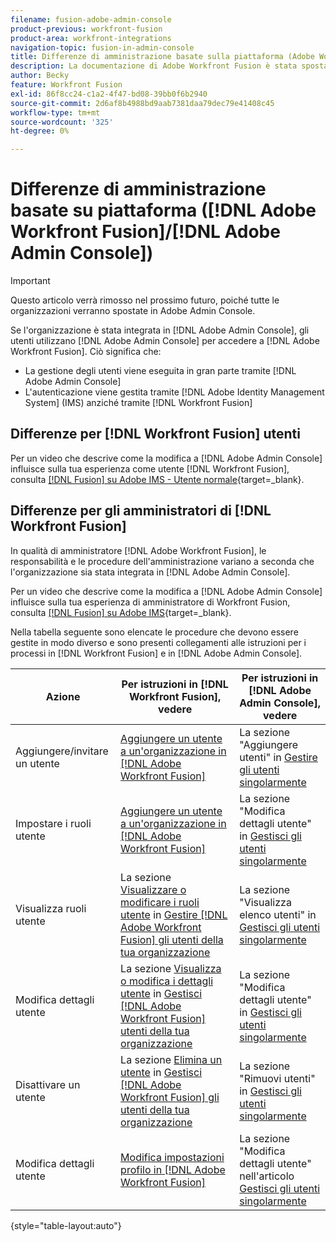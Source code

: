 ```yaml
---
filename: fusion-adobe-admin-console
product-previous: workfront-fusion
product-area: workfront-integrations
navigation-topic: fusion-in-admin-console
title: Differenze di amministrazione basate sulla piattaforma (Adobe Workfront Fusion/Adobe Business Platform)
description: La documentazione di Adobe Workfront Fusion è stata spostata in una nuova posizione. Questo articolo è stato dichiarato obsoleto, ma contiene un collegamento al nuovo articolo che descrive questa funzionalità.
author: Becky
feature: Workfront Fusion
exl-id: 86f8cc24-c1a2-4f47-bd08-39bb0f6b2940
source-git-commit: 2d6af8b4988bd9aab7381daa79dec79e41408c45
workflow-type: tm+mt
source-wordcount: '325'
ht-degree: 0%

---
```


# Differenze di amministrazione basate su piattaforma ([!DNL Adobe Workfront Fusion]/[!DNL Adobe Admin Console])

>[!IMPORTANT]
>
>Questo articolo verrà rimosso nel prossimo futuro, poiché tutte le organizzazioni verranno spostate in Adobe Admin Console.

Se l&#39;organizzazione è stata integrata in [!DNL Adobe Admin Console], gli utenti utilizzano [!DNL Adobe Admin Console] per accedere a [!DNL Adobe Workfront Fusion]. Ciò significa che:

* La gestione degli utenti viene eseguita in gran parte tramite [!DNL Adobe Admin Console]
* L&#39;autenticazione viene gestita tramite [!DNL Adobe Identity Management System] (IMS) anziché tramite [!DNL Workfront Fusion]

## Differenze per [!DNL Workfront Fusion] utenti

Per un video che descrive come la modifica a [!DNL Adobe Admin Console] influisce sulla tua esperienza come utente [!DNL Workfront Fusion], consulta [[!DNL Fusion] su Adobe IMS - Utente normale](https://video.tv.adobe.com/v/3412465/){target=_blank}.

## Differenze per gli amministratori di [!DNL Workfront Fusion]

In qualità di amministratore [!DNL Adobe Workfront Fusion], le responsabilità e le procedure dell&#39;amministrazione variano a seconda che l&#39;organizzazione sia stata integrata in [!DNL Adobe Admin Console].

Per un video che descrive come la modifica a [!DNL Adobe Admin Console] influisce sulla tua esperienza di amministratore di Workfront Fusion, consulta [[!DNL Fusion] su Adobe IMS](https://video.tv.adobe.com/v/3412464/){target=_blank}.

Nella tabella seguente sono elencate le procedure che devono essere gestite in modo diverso e sono presenti collegamenti alle istruzioni per i processi in [!DNL Workfront Fusion] e in [!DNL Adobe Admin Console].

| Azione | Per istruzioni in [!DNL Workfront Fusion], vedere | Per istruzioni in [!DNL Adobe Admin Console], vedere |
|---|---|---|
| Aggiungere/invitare un utente | [Aggiungere un utente a un&#39;organizzazione in [!DNL Adobe Workfront Fusion]](../../workfront-fusion/organizations/add-user-to-an-organization.md) | La sezione &quot;Aggiungere utenti&quot; in [Gestire gli utenti singolarmente](https://helpx.adobe.com/enterprise/using/manage-users-individually.html) |
| Impostare i ruoli utente | [Aggiungere un utente a un&#39;organizzazione in [!DNL Adobe Workfront Fusion]](../../workfront-fusion/organizations/add-user-to-an-organization.md) | La sezione &quot;Modifica dettagli utente&quot; in [Gestisci gli utenti singolarmente](https://helpx.adobe.com/enterprise/using/manage-users-individually.html) |
| Visualizza ruoli utente | La sezione [Visualizzare o modificare i ruoli utente](../../workfront-fusion/organizations/manage-fusion-users.md#view) in [Gestire [!DNL Adobe Workfront Fusion] gli utenti della tua organizzazione](../../workfront-fusion/organizations/manage-fusion-users.md) | La sezione &quot;Visualizza elenco utenti&quot; in [Gestisci gli utenti singolarmente](https://helpx.adobe.com/enterprise/using/manage-users-individually.html) |
| Modifica dettagli utente | La sezione [Visualizza o modifica i dettagli utente](../../workfront-fusion/organizations/manage-fusion-users.md#view2) in [Gestisci [!DNL Adobe Workfront Fusion] utenti della tua organizzazione](../../workfront-fusion/organizations/manage-fusion-users.md) | La sezione &quot;Modifica dettagli utente&quot; in [Gestisci gli utenti singolarmente](https://helpx.adobe.com/enterprise/using/manage-users-individually.html) |
| Disattivare un utente | La sezione [Elimina un utente](../../workfront-fusion/organizations/manage-fusion-users.md#delete) in [Gestisci [!DNL Adobe Workfront Fusion] gli utenti della tua organizzazione](../../workfront-fusion/organizations/manage-fusion-users.md) | La sezione &quot;Rimuovi utenti&quot; in [Gestisci gli utenti singolarmente](https://helpx.adobe.com/enterprise/using/manage-users-individually.html) |
| Modifica dettagli utente | [Modifica impostazioni profilo in [!DNL Adobe Workfront Fusion]](../../workfront-fusion/workfront-fusion-basics/change-profile-settings.md) | La sezione &quot;Modifica dettagli utente&quot; nell&#39;articolo [Gestisci gli utenti singolarmente](https://helpx.adobe.com/enterprise/using/manage-users-individually.html) |

{style="table-layout:auto"}

<!--
## SSO (Single Sign-On)

Because the Adobe Business Platform controls Single Sign-On (SSO) for users, the following actions and functionality are handled automatically through the Adobe Business Platform. If your organization has not yet been onboarded to the Adobe Business Platform, you must perform these actions in Workfront Fusion. If your organization has been onboarded to the Adobe Business Platform, you can not see these options in your Workfront Fusion environment.

* Setting up Single Sign-on in Workfront Fusion

[Set up identity](https://helpx.adobe.com/enterprise/using/set-up-identity.html)
-->
